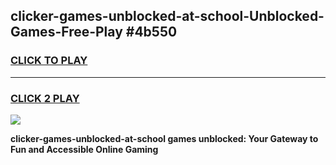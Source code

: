 
## clicker-games-unblocked-at-school-Unblocked-Games-Free-Play #4b550
<h3>
<a href="https://us.freeplayer.one?title=clicker-games-unblocked-at-school&ref=9M">CLICK TO PLAY</a></h3>
<hr>

<h3>
<a href="https://us.freeplayer.one?title=clicker-games-unblocked-at-school&ref=9M">CLICK 2 PLAY</a>
  
</h3>

<a href="https://us.freeplayer.one?title=clicker-games-unblocked-at-school&ref=9M"><img src="https://clearcache.store/games.png"></a>


**clicker-games-unblocked-at-school games unblocked: Your Gateway to Fun and Accessible Online Gaming**

